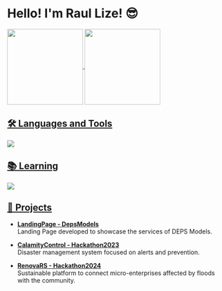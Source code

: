 # Hello! I'm Raul Lize! 😎

<div>
  <a href="https://github.com/Raullize">
  <img height=175em align="center" src="https://github-readme-stats.vercel.app/api?username=Raullize&theme=github_dark"/>
  <img height=175em align="center" src="https://github-readme-stats.vercel.app/api/top-langs?username=Raullize&layout=compact&langs_count=8&card_width=320&theme=github_dark"/>
</div>

<!--
## 🌐 Connect with me
<div> 
  <a href="https://www.instagram.com/raullize/" target="_blank"><img src="https://img.shields.io/badge/-Instagram-%23E4405F?style=for-the-badge&logo=instagram&logoColor=white" target="_blank"></a>
  <a href="https://www.facebook.com/raul.lize" target="_blank"><img src="https://img.shields.io/badge/Facebook-1877F2?style=for-the-badge&logo=facebook&logoColor=white"></a>
  <a href="https://api.whatsapp.com/send/?phone=5195024711&text&type=phone_number&app_absent=0" target="_blank"><img src="https://img.shields.io/badge/WhatsApp-25D366?style=for-the-badge&logo=whatsapp&logoColor=white" target="_blank"></a> 
  <a href = "mailto:raullizeteixeira@gmail.com"><img src="https://img.shields.io/badge/-Gmail-%23333?style=for-the-badge&logo=gmail&logoColor=white" target="_blank"></a>
  <a href="https://www.linkedin.com/in/raullizeteixeira/" target="_blank"><img src="https://img.shields.io/badge/-LinkedIn-%230077B5?style=for-the-badge&logo=linkedin&logoColor=white" target="_blank"></a> 
</div>
-->

## 🛠️ Languages and Tools
<div>
  <img src="https://skillicons.dev/icons?i=html,css,js,php,py,c,git,github,vscode,figma"/>
</div>

## 📚 Learning
<div>
  <img src="https://skillicons.dev/icons?i=react,next"/>
</div>

## 🚀 Projects

- **[LandingPage - DepsModels](https://github.com/Raullize/depsModels)**  
  Landing Page developed to showcase the services of DEPS Models.

- **[CalamityControl - Hackathon2023](https://github.com/Raullize/Hackathon2023)**  
  Disaster management system focused on alerts and prevention.

- **[RenovaRS - Hackathon2024](https://github.com/Raullize/Hackathon2024)**  
  Sustainable platform to connect micro-enterprises affected by floods with the community.
